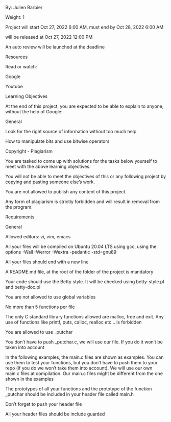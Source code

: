  By: Julien Barbier
 
 Weight: 1
 
 Project will start Oct 27, 2022 6:00 AM, must end by Oct 28, 2022 6:00 AM
 
 will be released at Oct 27, 2022 12:00 PM
 
 An auto review will be launched at the deadline
 




Resources

Read or watch:



Google

Youtube

Learning Objectives

At the end of this project, you are expected to be able to explain to anyone, without the help of Google:



General

Look for the right source of information without too much help

How to manipulate bits and use bitwise operators

Copyright - Plagiarism

You are tasked to come up with solutions for the tasks below yourself to meet with the above learning objectives.

You will not be able to meet the objectives of this or any following project by copying and pasting someone else’s work.

You are not allowed to publish any content of this project.

Any form of plagiarism is strictly forbidden and will result in removal from the program.

Requirements

General

Allowed editors: vi, vim, emacs

All your files will be compiled on Ubuntu 20.04 LTS using gcc, using the options -Wall -Werror -Wextra -pedantic -std=gnu89

All your files should end with a new line

A README.md file, at the root of the folder of the project is mandatory

Your code should use the Betty style. It will be checked using betty-style.pl and betty-doc.pl

You are not allowed to use global variables

No more than 5 functions per file

The only C standard library functions allowed are malloc, free and exit. Any use of functions like printf, puts, calloc, realloc etc… is forbidden

You are allowed to use _putchar

You don’t have to push _putchar.c, we will use our file. If you do it won’t be taken into account

In the following examples, the main.c files are shown as examples. You can use them to test your functions, but you don’t have to push them to your repo (if you do we won’t take them into account). We will use our own main.c files at compilation. Our main.c files might be different from the one shown in the examples

The prototypes of all your functions and the prototype of the function _putchar should be included in your header file called main.h

Don’t forget to push your header file

All your header files should be include guarded